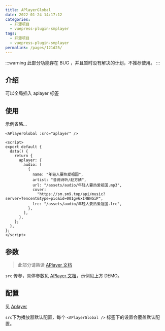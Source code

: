 ```yaml
---
title: APlayerGlobal
date: 2022-01-24 14:17:12
categories:
  - 开源项目
  - vuepress-plugin-smplayer
tags:
  - 开源项目
  - vuepress-plugin-smplayer
permalink: /pages/121d25/
---
```


:::warning
此部分功能存在 BUG ，并且暂时没有解决的计划，不推荐使用。
:::

## 介绍

可以全局插入 aplayer 标签

## 使用

示例省略...

```vue
<APlayerGlobal :src="aplayer" />

<script>
export default {
  data() {
    return {
      aplayer: {
        audio: [
          {
            name: "年轻人要热爱祖国",
            artist: "音阙诗听/赵方婧",
            url: "/assets/audio/年轻人要热爱祖国.mp3",
            cover:
              "https://sm.sm9.top/api/music?server=Tencent&type=pic&id=001gv6xI4BNGiP",
            lrc: "/assets/audio/年轻人要热爱祖国.lrc",
          },
        ],
      },
    };
  },
};
</script>
```

## 参数

> 此部分请熟读 [APlayer 文档](http://aplayer.js.org/)

`src` 传参，具体参数见 [APlayer 文档](http://aplayer.js.org/)，示例见上方 DEMO。

## 配置

见 [Aplayer](./0030.Aplayer.md)

`src`下为播放器默认配置，每个 `<APlayerGlobal />` 标签下的设置会覆盖默认配置。
